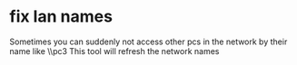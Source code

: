 fix lan names
============

Sometimes you can suddenly not access other pcs in the network by their name like \\\\pc3
This tool will refresh the network names